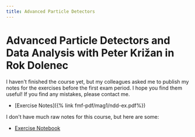 ```yaml
---
title: Advanced Particle Detectors
---
```

# Advanced Particle Detectors and Data Analysis with Peter Križan in Rok Dolenec
I haven't finished the course yet, but my colleagues asked me to publish my notes for the exercises before the first exam period. I hope you find them useful! If you find any mistakes, please contact me.

* [Exercise Notes]({% link fmf-pdf/mag1/ndd-ex.pdf%})

I don't have much raw notes for this course, but here are some:

* [Exercise Notebook](https://github.com/pengu5055/ndd-exercises/blob/main/NDD-vaje1.pdf)
